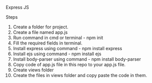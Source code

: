 Express JS 

Steps

1. Create a folder for project.
2. Create a file named app.js
3. Run command in cmd or terminal - npm init
4. Fill the required fields in terminal.
5. Install express using command - npm install express
6. Install ejs using command - npm install ejs
7. Install body-parser using command - npm install body-parser
8. Copy code of app.js file in this repo to your app.js file.
9. Create views folder
10. Create the files in views folder and copy paste the code in them.
